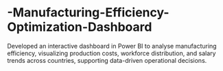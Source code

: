 # -Manufacturing-Efficiency-Optimization-Dashboard
Developed an interactive dashboard in Power BI to analyse manufacturing efficiency, visualizing production costs, workforce distribution, and salary trends across countries, supporting data-driven operational decisions.
